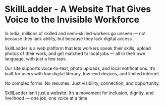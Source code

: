 # SkillLadder - A Website That Gives Voice to the Invisible Workforce

In India, millions of skilled and semi-skilled workers go unseen — not because they lack ability, but because they lack digital access.

SkillLadder is a web platform that lets workers speak their skills, upload photos of their work, and get matched to local jobs — all in their own language, with just a few taps.

Our site supports voice-to-text, photo uploads, and local notifications. It’s built for users with low digital literacy, low-end devices, and limited internet.

No complex forms. No resumes. Just visibility, connection, and opportunity.

SkillLadder isn’t just a website. It’s a movement for inclusion, dignity, and livelihood — one job, one voice at a time.

